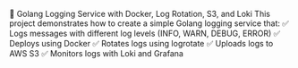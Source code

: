 🚀 Golang Logging Service with Docker, Log Rotation, S3, and Loki
This project demonstrates how to create a simple Golang logging service that:
✅ Logs messages with different log levels (INFO, WARN, DEBUG, ERROR)
✅ Deploys using Docker
✅ Rotates logs using logrotate
✅ Uploads logs to AWS S3
✅ Monitors logs with Loki and Grafana
